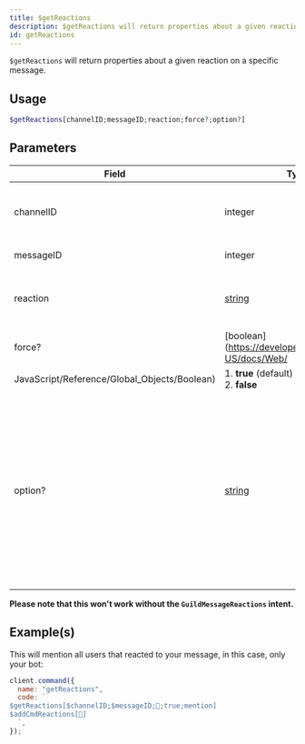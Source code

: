 ```yaml
---
title: $getReactions
description: $getReactions will return properties about a given reaction on a specific message.
id: getReactions
---
```


`$getReactions` will return properties about a given reaction on a specific message.

## Usage

```php
$getReactions[channelID;messageID;reaction;force?;option?]
```

## Parameters

| Field                                        | Type                                                                                              | Description                                                                                                                                                                                         | Required |
| -------------------------------------------- | ------------------------------------------------------------------------------------------------- | --------------------------------------------------------------------------------------------------------------------------------------------------------------------------------------------------- | :------: |
| channelID                                    | integer                                                                                           | ID of the channel where the message is located in.                                                                                                                                                  |   true   |
| messageID                                    | integer                                                                                           | ID of the message.                                                                                                                                                                                  |   true   |
| reaction                                     | [string](https://developer.mozilla.org/en-US/docs/Web/JavaScript/Reference/Global_Objects/String) | The reaction its information will be returned of.                                                                                                                                                   |   true   |
| force?                                       | [boolean](https://developer.mozilla.org/en-US/docs/Web/                                           |
| JavaScript/Reference/Global_Objects/Boolean) | 1. **true** (default) <br /> 2. **false**                                                         | false                                                                                                                                                                                               |
| option?                                      | [string](https://developer.mozilla.org/en-US/docs/Web/JavaScript/Reference/Global_Objects/String) | How it will return the users who reacted to that message <br /> 1. **username** (default) - returns the usernames <br /> 2. **mention** - mentions the users <br /> 3. **id** - returns the user id |  false   |

**Please note that this won't work without the `GuildMessageReactions` intent.**

## Example(s)

This will mention all users that reacted to your message, in this case, only your bot:

```javascript
client.command({
  name: "getReactions",
  code: `
$getReactions[$channelID;$messageID;👋;true;mention]
$addCmdReactions[👋]
  `,
});
```
